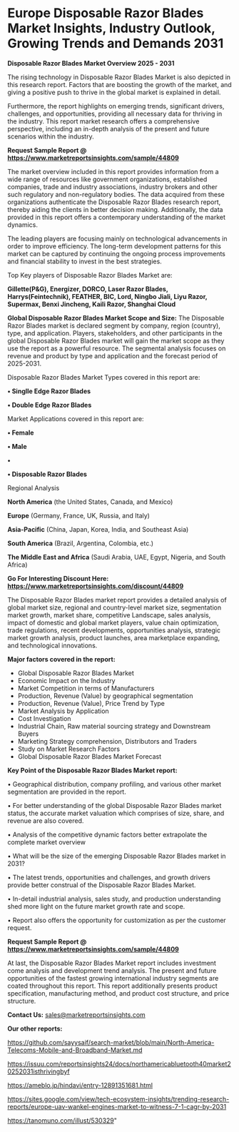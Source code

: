 # Europe Disposable Razor Blades Market Insights, Industry Outlook, Growing Trends and Demands 2031

<Strong> Disposable Razor Blades Market Overview 2025 - 2031</strong>

The rising technology in Disposable Razor Blades Market is also depicted in this research report. Factors that are boosting the growth of the market, and giving a positive push to thrive in the global market is explained in detail.

Furthermore, the report highlights on emerging trends, significant drivers, challenges, and opportunities, providing all necessary data for thriving in the industry. This report market research offers a comprehensive perspective, including an in-depth analysis of the present and future scenarios within the industry.

<strong>Request Sample Report @ <a href=https://www.marketreportsinsights.com/sample/44809>https://www.marketreportsinsights.com/sample/44809</a></strong>

The market overview included in this report provides information from a wide range of resources like government organizations, established companies, trade and industry associations, industry brokers and other such regulatory and non-regulatory bodies. The data acquired from these organizations authenticate the Disposable Razor Blades research report, thereby aiding the clients in better decision making. Additionally, the data provided in this report offers a contemporary understanding of the market dynamics.

The leading players are focusing mainly on technological advancements in order to improve efficiency. The long-term development patterns for this market can be captured by continuing the ongoing process improvements and financial stability to invest in the best strategies.

Top Key players of Disposable Razor Blades Market are:

<strong>Gillette(P&G), Energizer, DORCO, Laser Razor Blades, Harrys(Feintechnik), FEATHER, BIC, Lord, Ningbo Jiali, Liyu Razor, Supermax, Benxi Jincheng, Kaili Razor, Shanghai Cloud</strong>

<strong><b>Global Disposable Razor Blades Market Scope and Size:</b></strong>
The Disposable Razor Blades market is declared segment by company, region (country), type, and application. Players, stakeholders, and other participants in the global Disposable Razor Blades market will gain the market scope as they use the report as a powerful resource. The segmental analysis focuses on revenue and product by type and application and the forecast period of 2025-2031.

Disposable Razor Blades Market Types covered in this report are:

<strong>•  Singlle Edge Razor Blades

•  Double Edge Razor Blades</strong>

Market Applications covered in this report are:

<strong>•  Female

•  Male

•  

•  Disposable Razor Blades</strong> 

Regional Analysis

<strong>North America</strong> (the United States, Canada, and Mexico)

<strong>Europe</strong> (Germany, France, UK, Russia, and Italy)

<strong>Asia-Pacific</strong> (China, Japan, Korea, India, and Southeast Asia)

<strong>South America</strong> (Brazil, Argentina, Colombia, etc.)

<strong>The Middle East and Africa</strong> (Saudi Arabia, UAE, Egypt, Nigeria, and South Africa)

<strong>Go For Interesting Discount Here: <a href=https://www.marketreportsinsights.com/discount/44809>https://www.marketreportsinsights.com/discount/44809</a></strong>

The Disposable Razor Blades market report provides a detailed analysis of global market size, regional and country-level market size, segmentation market growth, market share, competitive Landscape, sales analysis, impact of domestic and global market players, value chain optimization, trade regulations, recent developments, opportunities analysis, strategic market growth analysis, product launches, area marketplace expanding, and technological innovations.

<strong><b>Major factors covered in the report:</b></strong>
<ul>
  <li>Global Disposable Razor Blades Market </li>
  <li>Economic Impact on the Industry</li>
  <li>Market Competition in terms of Manufacturers</li>
  <li>Production, Revenue (Value) by geographical segmentation</li>
  <li>Production, Revenue (Value), Price Trend by Type</li>
  <li>Market Analysis by Application</li>
  <li>Cost Investigation</li>
  <li>Industrial Chain, Raw material sourcing strategy and Downstream Buyers</li>
  <li>Marketing Strategy comprehension, Distributors and Traders</li>
  <li>Study on Market Research Factors</li>
  <li>Global Disposable Razor Blades Market Forecast</li>
</ul>

<strong><b>Key Point of the Disposable Razor Blades Market report:</b></strong>

• Geographical distribution, company profiling, and various other market segmentation are provided in the report.

• For better understanding of the global Disposable Razor Blades market status, the accurate market valuation which comprises of size, share, and revenue are also covered.

• Analysis of the competitive dynamic factors better extrapolate the complete market overview

• What will be the size of the emerging Disposable Razor Blades market in 2031?

• The latest trends, opportunities and challenges, and growth drivers provide better construal of the Disposable Razor Blades Market.

• In-detail industrial analysis, sales study, and production understanding shed more light on the future market growth rate and scope.

• Report also offers the opportunity for customization as per the customer request.

<strong>Request Sample Report @ <a href=https://www.marketreportsinsights.com/sample/44809>https://www.marketreportsinsights.com/sample/44809</a></strong>

At last, the Disposable Razor Blades Market report includes investment come analysis and development trend analysis. The present and future opportunities of the fastest growing international industry segments are coated throughout this report. This report additionally presents product specification, manufacturing method, and product cost structure, and price structure.

<strong>Contact Us:</strong>
sales@marketreportsinsights.com

<strong>Our other reports:</strong>

<a href=https://github.com/sayysaif/search-market/blob/main/North-America-Telecoms-Mobile-and-Broadband-Market.md>https://github.com/sayysaif/search-market/blob/main/North-America-Telecoms-Mobile-and-Broadband-Market.md</a>

<a href=https://issuu.com/reportsinsights24/docs/northamericabluetooth40market20252031isthrivingbyf>https://issuu.com/reportsinsights24/docs/northamericabluetooth40market20252031isthrivingbyf</a>

<a href=https://ameblo.jp/hindavi/entry-12891351681.html>https://ameblo.jp/hindavi/entry-12891351681.html</a>

<a href=https://sites.google.com/view/tech-ecosystem-insights/trending-research-reports/europe-uav-wankel-engines-market-to-witness-7-1-cagr-by-2031>https://sites.google.com/view/tech-ecosystem-insights/trending-research-reports/europe-uav-wankel-engines-market-to-witness-7-1-cagr-by-2031</a>

<a href=https://tanomuno.com/illust/530329>https://tanomuno.com/illust/530329</a>"
